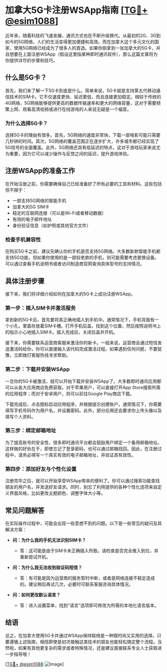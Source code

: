 # 加拿大5G卡注册WSApp指南 [[TG💪+ @esim1088](https://t.me/s/esim1088)]

近年来，随着科技的飞速发展，通讯方式也在不断升级换代。从最初的2G、3G到如今的5G网络，人们的生活变得更加便捷和高效。而在加拿大这个多元文化的国家，使用5G网络已经成为了很多人的首选。如果你刚拿到一张加拿大的5G卡，并且想要在上面注册WSApp（假设这里指某种即时通讯软件），那么这篇文章将为你提供详尽的步骤和技巧。

## 什么是5G卡？

首先，我们来了解一下5G卡到底是什么。简单来说，5G卡就是支持第五代移动通信技术的SIM卡。它不仅速度更快、延迟更低，而且连接更加稳定。相较于传统的4G网络，5G网络能够提供更高的数据传输速率和更大的网络容量，这对于需要频繁上网、观看高清视频或进行在线游戏的人来说无疑是一个福音。

### 为什么选择5G卡？

选择5G卡的理由有很多。首先，5G网络的速度非常快，下载一部电影可能只需要几秒钟的时间。其次，5G网络的覆盖范围正在逐步扩大，许多城市都已经实现了5G信号的全面覆盖。此外，5G网络还具有低延迟的特点，这对于游戏玩家来说尤为重要，因为它可以减少操作与反馈之间的延迟，提升游戏体验。

## 注册WSApp的准备工作

在开始注册之前，你需要确保自己已经准备好了所有必要的工具和材料。这些包括但不限于：

- 一部支持5G网络的智能手机
- 加拿大的5G SIM卡
- 稳定的互联网连接（可以是Wi-Fi或者移动数据）
- 有效的电子邮件地址
- 身份验证信息（如护照或其他官方文件）

### 检查手机兼容性

在购买5G卡之前，建议先确认你的手机是否支持5G网络。大多数新款智能手机都支持5G功能，但如果你使用的是一部较老款的手机，则可能需要考虑更换设备。可以通过查看手机说明书或者访问制造商官网查询具体型号的支持情况。

## 具体注册步骤

接下来，我们将详细介绍如何在加拿大的5G卡上成功注册WSApp。

### 第一步：插入SIM卡并激活服务

拿到新的5G卡后，首先要将其正确地插入到手机中。通常情况下，手机背面有一个小孔，里面存放着SIM卡槽。打开手机后盖，找到这个位置，然后按照说明书上的指示小心地插入SIM卡。插入完成后，关闭后盖并开机。

接下来，你需要联系运营商客服来激活你的新卡。一般来说，运营商会通过短信发送激活码给你，你可以直接输入该代码完成激活过程。如果遇到任何问题，不要犹豫，立即拨打客服热线寻求帮助。

### 第二步：下载并安装WSApp

一旦你的5G卡被激活，就可以开始下载并安装WSApp了。大多数即时通讯应用都可以从各大应用商店免费获取。对于苹果用户，可以直接打开App Store搜索所需的应用程序；而对于安卓用户，则可以前往Google Play商店下载。

下载完成后，点击图标启动应用程序，并根据提示创建账户。通常情况下，你需要填写手机号码作为用户名，并设置密码。此外，部分应用还会要求你上传头像以及填写个人资料。

### 第三步：绑定邮箱地址

为了提高账号的安全性，很多即时通讯平台都会鼓励用户绑定一个备用邮箱地址。这样做的好处在于，即使忘记了登录密码，也可以通过邮箱找回。因此，在注册过程中，请务必填写一个真实有效的电子邮箱地址，并验证其有效性。

### 第四步：添加好友与个性化设置

注册完毕之后，就可以开始享受WSApp带来的便利了。你可以通过搜索功能查找朋友的用户名，并发送好友请求。同时，别忘了利用提供的各种个性化选项来自定义界面风格，比如更改主题颜色、调整字体大小等。

## 常见问题解答

在实际操作过程中，可能会出现一些意想不到的问题。以下是一些常见的疑问及其解决方案：

- **问：为什么我的手机无法识别SIM卡？**
  - 答：这可能是由于SIM卡未正确插入所致。请检查是否完全推入到位，并重新尝试开机。
  
- **问：为什么我无法收到验证码短信？**
  - 答：有可能是因为运营商的服务暂时中断，或者是网络连接不稳定造成的。建议稍后再试几次，必要时可联系客服咨询具体情况。

- **问：如何更改默认语言？**
  - 答：进入设置菜单，找到“语言”选项即可修改为所需的本地化语言版本。

## 结语

总之，在加拿大使用5G卡并通过WSApp保持联络是一种既时尚又实用的选择。只要遵循上述指南，相信即使是初次接触这类技术的朋友也能轻松搞定整个流程。当然啦，如果有其他更复杂的需求或者特殊情况，还是建议直接联系专业人士获取进一步指导哦！

[[TG💪+ @esim1088](https://t.me/s/esim1088) ![Image](https://i.postimg.cc/4NQfJmqS/Snipaste-2025-05-13-00-14-12.png)]